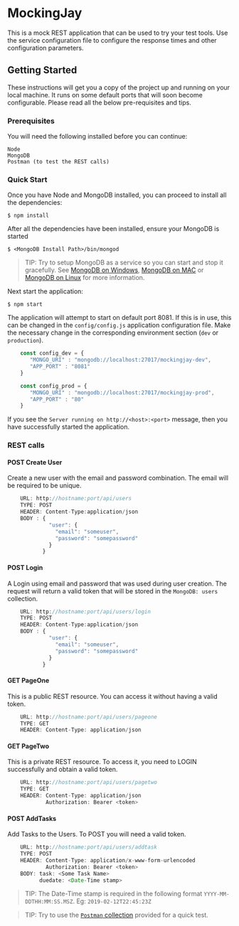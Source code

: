 # MockingJay

This is a mock REST application that can be used to try your test tools. Use the service configuration file to configure the response times and other configuration parameters.

## Getting Started
These instructions will get you a copy of the project up and running on your local machine. It runs on some default ports that will soon become configurable. Please read all the below pre-requisites and tips.

### Prerequisites

You will need the following installed before you can continue:


    Node
    MongoDB 
    Postman (to test the REST calls)


### Quick Start

Once you have Node and MongoDB installed, you can proceed to install all the dependencies:


    $ npm install


After all the dependencies have been installed, ensure your MongoDB is started

    $ <MongoDB Install Path>/bin/mongod

> TIP: Try to setup MongoDB as a service so you can start and stop it gracefully. See [MongoDB on Windows](https://docs.mongodb.com/manual/tutorial/install-mongodb-on-windows/), [MongoDB on MAC](https://docs.mongodb.com/manual/tutorial/install-mongodb-on-os-x/) or [MongoDB on Linux](https://docs.mongodb.com/manual/administration/install-on-linux/) for more information.


Next start the application:

    $ npm start

The application will attempt to start on default port 8081. If this is in use, this can be changed in the `config/config.js` application configuration file. Make the necessary change in the corresponding environment section (`dev` or `production`).

```js
    const config_dev = {
	   "MONGO_URI" : "mongodb://localhost:27017/mockingjay-dev",
	   "APP_PORT" : "8081"
    }

    const config_prod = {
	   "MONGO_URI" : "mongodb://localhost:27017/mockingjay-prod",
	   "APP_PORT" : "80"
    }
```

If you see the `Server running on http://<host>:<port>` message, then you have successfully started the application.

### REST calls

#### POST Create User
Create a new user with the email and password combination. The email will be required to be unique.

```js
    URL: http://hostname:port/api/users
    TYPE: POST
    HEADER: Content-Type:application/json
    BODY : {
             "user": {
               "email": "someuser",
               "password": "somepassword"
             }
           }
```


#### POST Login
A Login using email and password that was used during user creation. The request will return a valid token that will be stored in the `MongoDB: users` collection.


```js
    URL: http://hostname:port/api/users/login
    TYPE: POST
    HEADER: Content-Type:application/json
    BODY : {
             "user": {
               "email": "someuser",
               "password": "somepassword"
             }
           }
```

#### GET PageOne
This is a public REST resource. You can access it without having a valid token.

```js
    URL: http://hostname:port/api/users/pageone
    TYPE: GET
    HEADER: Content-Type: application/json 
```

#### GET PageTwo
This is a private REST resource. To access it, you need to LOGIN successfully and obtain a valid token.

```js
    URL: http://hostname:port/api/users/pagetwo
    TYPE: GET
    HEADER: Content-Type: application/json
            Authorization: Bearer <token>
```

#### POST AddTasks
Add Tasks to the Users. To POST you will need a valid token.

```js
    URL: http://hostname:port/api/users/addtask
    TYPE: POST
    HEADER: Content-Type: application/x-www-form-urlencoded
            Authorization: Bearer <token>
    BODY: task: <Some Task Name>
          duedate: <Date-Time stamp>
```
> TIP: The Date-Time stamp is required in the following format `YYYY-MM-DDTHH:MM:SS.MSZ`. Eg: `2019-02-12T22:45:23Z`

> TIP: Try to use the [`Postman` collection](https://github.com/husainkhambaty/mockingjay/blob/master/Postman_Collection.json) provided for a quick test.
